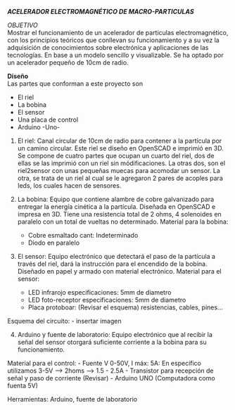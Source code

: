 ***ACELERADOR ELECTROMAGNÉTICO DE MACRO-PARTICULAS***

*OBJETIVO*  
Mostrar el funcionamiento de un acelerador de particulas electromagnético, con los principios teóricos que conllevan su funcionamiento y a su vez la adquisición de conocimientos sobre electrónica y aplicaciones de las tecnologías. En base a un modelo sencillo y visualizable. Se ha optado por un acelerador pequeño de 10cm de radio.

**Diseño**  
Las partes que conforman a este proyecto son
- El riel 
- La bobina
- El sensor 
- Una placa de control
- Arduino -Uno-

1. El riel: Canal circular de 10cm de radio para contener a la partícula por un camino circular. 
Este riel se diseño en OpenSCAD e imprimió en 3D. 
    Se compone de cuatro partes que ocupan un cuarto del riel, dos de ellas se las imprimió con un riel sin módificaciones. La otras dos, son 
el riel2sensor con unas pequeñas muecas para acomodar un sensor. La otra, se trata de un riel al cual se le agregaron 2 pares de acoples para leds, los cuales hacen de sensores. 


2. La bobina: Equipo que contiene alambre de cobre galvanizado para entregar la energía cinética a la partícula. 
Diseñada en OpenSCAD e impresa en 3D. Tiene una resistencia total de 2 ohms, 4 solenoides en paralelo con un total de vueltas no determinado. 
Material para la bobina: 
    - Cobre esmaltado cant: Indeterminado
    - Diodo en paralelo


3. El sensor: Equipo electrónico que detectará el paso de la partícula a través del riel, dará la instrucción para el encendido de la bobina.
Diseñado en papel y armado con material electrónico. 
Material para el sensor: 

    - LED infrarojo especificaciones: 5mm de diametro
    - LED foto-receptor especificaciones: 5mm de diametro
    - Placa protoboar: (Revisar el esquema) resistencias, cables, pines...

Esquema del circuito: 
    - insertar imagen


4. Arduino y fuente de laboratorio: Equipo electrónico que al recibir la señal del sensor otorgará suficiente corriente a la bobina para su funcionamiento. 

Material para el control: 
    - Fuente V 0-50V, I máx: 5A: En específico utilizamos 3-5V --> 2homs --> 1.5 - 2.5A
    - Transistor para recepción de señal y paso de corriente (Revisar)
    - Arduino UNO (Computadora como fuenta 5V)
    

Herramientas: Arduino, fuente de laboratorio
